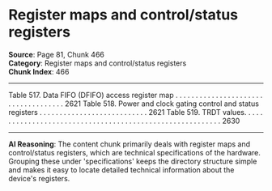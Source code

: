# Register maps and control/status registers

**Source**: Page 81, Chunk 466  
**Category**: Register maps and control/status registers  
**Chunk Index**: 466

---

Table 517. Data FIFO (DFIFO) access register map . . . . . . . . . . . . . . . . . . . . . . . . . . . . . . . . . . . . 2621
Table 518. Power and clock gating control and status registers . . . . . . . . . . . . . . . . . . . . . . . . . . . 2621
Table 519. TRDT values. . . . . . . . . . . . . . . . . . . . . . . . . . . . . . . . . . . . . . . . . . . . . . . . . . . . . . . . . . 2630

---

**AI Reasoning**: The content chunk primarily deals with register maps and control/status registers, which are technical specifications of the hardware. Grouping these under 'specifications' keeps the directory structure simple and makes it easy to locate detailed technical information about the device's registers.
